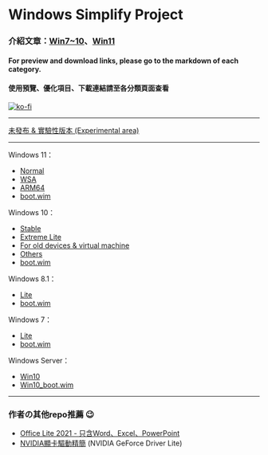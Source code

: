 # Windows Simplify Project

### 介紹文章：[Win7~10](https://home.gamer.com.tw/artwork.php?sn=4971603)、[Win11](https://home.gamer.com.tw/artwork.php?sn=5193340)

#### For preview and download links, please go to the markdown of each category.

#### 使用預覽、優化項目、下載連結請至各分類頁面查看

[![ko-fi](https://ko-fi.com/img/githubbutton_sm.svg)](https://ko-fi.com/P5P4D2451)

----

[未發布 & 實驗性版本 (Experimental area)](/experimental)

----

Windows 11：
- [Normal](/11)
- [WSA](/11/wsa.md)
- [ARM64](/11/arm64.md)
- [boot.wim](/11/boot.md)

Windows 10：
- [Stable](/10)
- [Extreme Lite](/10/extreme.md)
- [For old devices & virtual machine](/10/old_device.md)
- [Others](/10/others.md)
- [boot.wim](/10/boot.md)

Windows 8.1：
- [Lite](/8.1)
- [boot.wim](/8.1/boot.md)

Windows 7：
- [Lite](/7)
- [boot.wim](/7/boot.md)

Windows Server：
- [Win10](/server)
- [Win10_boot.wim](/server/w10_boot.md)

----

### 作者の其他repo推薦 😉
- [Office Lite 2021 - 只含Word、Excel、PowerPoint](https://github.com/WhatTheBlock/Office-Lite)
- [NVIDIA顯卡驅動精簡](https://github.com/WhatTheBlock/GeForce-Driver-Lite) (NVIDIA GeForce Driver Lite)
